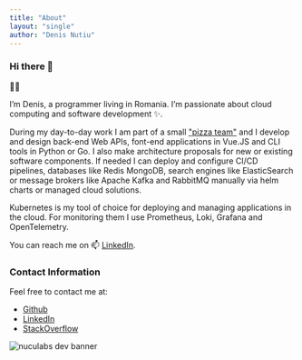 ```yaml
---
title: "About"
layout: "single"
author: "Denis Nutiu"
---
```

### Hi there 👋

🧑‍💻

I’m Denis, a programmer living in Romania. I’m passionate about cloud computing 
and software development ✨.

During my day-to-day work I am part of a small ["pizza team"](https://martinfowler.com/bliki/TwoPizzaTeam.html) and I develop and design back-end Web APIs, font-end applications in Vue.JS and CLI tools in Python or Go. I also make architecture proposals for new or existing software components.
If needed I can deploy and configure CI/CD pipelines, databases like Redis MongoDB, search engines like ElasticSearch or message brokers like Apache Kafka and RabbitMQ manually via helm charts or managed cloud solutions.

Kubernetes is my tool of choice for deploying and managing applications in the cloud. For monitoring them I use Prometheus, Loki, Grafana and OpenTelemetry.

You can reach me on 📫 [LinkedIn](https://www.linkedin.com/in/denisnutiu/).

### Contact Information
Feel free to contact me at:

- [Github](https://github.com/dnutiu)
- [LinkedIn](https://linkedin.com/in/denisnutiu)
- [StackOverflow](https://stackoverflow.com/users/4092044/denis-nutiu)

![nuculabs dev banner](/images/blog-banner.webp)
